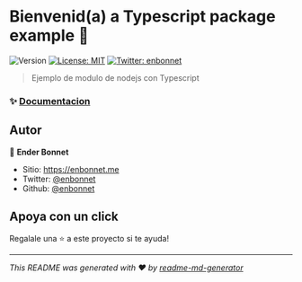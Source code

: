 # Bienvenid(a) a Typescript package example 👋

![Version](https://img.shields.io/badge/version-0.0.1-blue.svg?cacheSeconds=2592000)
[![License: MIT](https://img.shields.io/badge/License-MIT-yellow.svg)](#)
[![Twitter: enbonnet](https://img.shields.io/twitter/follow/enbonnet.svg?style=social)](https://twitter.com/enbonnet)

> Ejemplo de modulo de nodejs con Typescript

### ✨ [Documentacion](https://ebonnet.me)

## Autor

👤 **Ender Bonnet**

- Sitio: https://enbonnet.me
- Twitter: [@enbonnet](https://twitter.com/enbonnet)
- Github: [@enbonnet](https://github.com/enbonnet)

## Apoya con un click

Regalale una ⭐️ a este proyecto si te ayuda!

---

_This README was generated with ❤️ by [readme-md-generator](https://github.com/kefranabg/readme-md-generator)_
